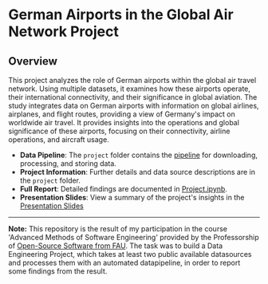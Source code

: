 # German Airports in the Global Air Network Project


## Overview
This project analyzes the role of German airports within the global air travel network. Using multiple datasets, it examines how these airports operate, their international connectivity, and their significance in global aviation. The study integrates data on German airports with information on global airlines, airplanes, and flight routes, providing a view of Germany's impact on worldwide air travel. It provides insights into the operations and global significance of these airports, focusing on their connectivity, airline operations, and aircraft usage.


- **Data Pipeline**: The `project` folder contains the [pipeline](https://github.com/swethasays/MADE/blob/main/project/My_Pipeline.py) for downloading, processing, and storing data.
- **Project Information**: Further details and data source descriptions are in the `project` folder.
- **Full Report**: Detailed findings are documented in [Project.ipynb](https://github.com/swethasays/MADE/blob/main/project/Project.ipynb).
- **Presentation Slides**: View a summary of the project's insights in the [Presentation Slides](https://github.com/swethasays/MADE/blob/main/project/MADE%20Slides.pdf)






---

**Note:** This repository is the result of my participation in the course 'Advanced Methods of Software Engineering' provided by the Professorship of [Open-Source Software from FAU](https://oss.cs.fau.de). The task was to build a Data Engineering Project, which takes at least two public available datasources and processes them with an automated datapipeline, in order to report some findings from the result.


